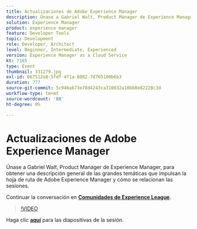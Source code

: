 ```yaml
---
title: Actualizaciones de Adobe Experience Manager
description: Únase a Gabriel Walt, Product Manager de Experience Manager, para obtener una descripción general de las grandes temáticas que impulsan la hoja de ruta de Adobe Experience Manager y cómo se relacionan las sesiones. Esta sesión se entregó como parte del evento de contenido de Adobe Developers Live.
solution: Experience Manager
product: experience manager
feature: Developer Tools
topic: Development
role: Developer, Architect
level: Beginner, Intermediate, Experienced
version: Experience Manager as a Cloud Service
kt: 7165
type: Event
thumbnail: 331279.jpg
exl-id: 667512a8-5fdf-4f1a-8082-7d765100b6b3
duration: 777
source-git-commit: 5c946ab73e78d4243ca310032a10bb8e82228c3d
workflow-type: tm+mt
source-wordcount: '88'
ht-degree: 0%

---
```


# Actualizaciones de Adobe Experience Manager

Únase a Gabriel Walt, Product Manager de Experience Manager, para obtener una descripción general de las grandes temáticas que impulsan la hoja de ruta de Adobe Experience Manager y cómo se relacionan las sesiones.

Continuar la conversación en **[Comunidades de Experience League](https://adobe.ly/36Yd3v6)**.

>[!VIDEO](https://video.tv.adobe.com/v/331279/?quality=12&learn=on&hidetitle=true)

Haga clic **[aquí](/help/adobe-developers-live/assets/experience-manager-updates.pdf)** para las diapositivas de la sesión.
